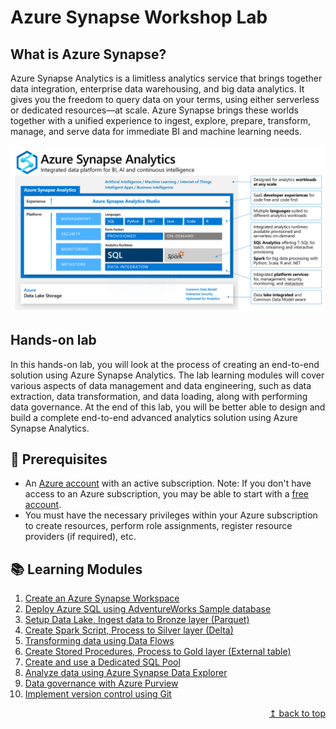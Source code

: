 # Azure Synapse Workshop Lab

## What is Azure Synapse?

Azure Synapse Analytics is a limitless analytics service that brings together data integration, enterprise data warehousing, and big data analytics. It gives you the freedom to query data on your terms, using either serverless or dedicated resources—at scale. Azure Synapse brings these worlds together with a unified experience to ingest, explore, prepare, transform, manage, and serve data for immediate BI and machine learning needs.

![Azure Synapse Info](/images/AzureSynapse.png)

## Hands-on lab

In this hands-on lab, you will look at the process of creating an end-to-end solution using Azure Synapse Analytics. The lab learning modules will cover various aspects of data management and data engineering, such as data extraction, data transformation, and data loading, along with performing data governance. At the end of this lab, you will be better able to design and build a complete end-to-end advanced analytics solution using Azure Synapse Analytics.

## :thinking: Prerequisites

* An [Azure account](https://azure.microsoft.com/en-us/free/) with an active subscription. Note: If you don't have access to an Azure subscription, you may be able to start with a [free account](https://www.azure.com/free).
* You must have the necessary privileges within your Azure subscription to create resources, perform role assignments, register resource providers (if required), etc.

## :books: Learning Modules

1. [Create an Azure Synapse Workspace](./module01/module01.md)
2. [Deploy Azure SQL using AdventureWorks Sample database](./module02/module02.md)
3. [Setup Data Lake, Ingest data to Bronze layer (Parquet)](./module03/module03.md)
4. [Create Spark Script, Process to Silver layer (Delta)](./module04/module04.md)
5. [Transforming data using Data Flows](./module05/module05.md)
6. [Create Stored Procedures, Process to Gold layer (External table)](./module06/module06.md)
7. [Create and use a Dedicated SQL Pool](./module07/module07.md)
8. [Analyze data using Azure Synapse Data Explorer](./module08/module08.md)
9. [Data governance with Azure Purview](./module09/module09.md)
10. [Implement version control using Git](./module10/module10.md)

<div align="right"><a href="#azure-synapse-workshop">↥ back to top</a></div>
